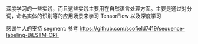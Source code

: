 深度学习的一些实践，而且这些实践主要用在自然语言处理方面。主要是通过对分词，命名实体的识别等的应用场景来学习
TensorFlow 以及深度学习

感谢牛人的支持
segment:
参考 https://github.com/scofield7419/sequence-labeling-BiLSTM-CRF